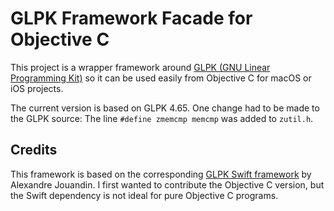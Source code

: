 # GLPK Framework Facade for Objective C

This project is a wrapper framework around [GLPK (GNU Linear Programming Kit)](https://www.gnu.org/software/glpk/) so it can be used easily from Objective C for macOS or iOS projects.

The current version is based on GLPK 4.65. One change had to be made to the GLPK source: 
The line `#define zmemcmp memcmp` was added to `zutil.h`.

## Credits

This framework is based on the corresponding [GLPK Swift framework](https://github.com/Allezxandre/GLPK-Swift) by Alexandre Jouandin. I first wanted to contribute the Objective C version, but the Swift dependency is not ideal for pure Objective C programs.
